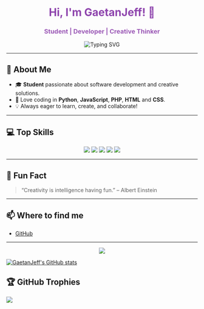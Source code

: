 <!--
    Creative GitHub Profile README for a Student
    Theme: Purple
-->

<h1 align="center" style="color:#8e44ad;">Hi, I'm GaetanJeff! 👋</h1>
<h3 align="center" style="color:#9b59b6;">Student | Developer | Creative Thinker</h3>

<p align="center">
  <img src="https://readme-typing-svg.demolab.com?font=Fira+Code&duration=4000&pause=1000&color=8E44AD&center=true&width=435&lines=Passionate+about+code+%F0%9F%92%BB;Exploring+Python%2C+JS%2C+PHP%2C+CSS+%F0%9F%92%A0;Always+learning+something+new+%F0%9F%8E%93" alt="Typing SVG" />
</p>

---

## 🎨 About Me

- 🎓 **Student** passionate about software development and creative solutions.
- 🐍 Love coding in **Python**, **JavaScript**, **PHP**, **HTML** and **CSS**.
- 💡 Always eager to learn, create, and collaborate!

---

## 💻 Top Skills

<p align="center">
  <img src="https://img.shields.io/badge/Python-8e44ad?style=for-the-badge&logo=python&logoColor=white"/>
  <img src="https://img.shields.io/badge/JavaScript-9b59b6?style=for-the-badge&logo=javascript&logoColor=white"/>
  <img src="https://img.shields.io/badge/PHP-8e44ad?style=for-the-badge&logo=php&logoColor=white"/>
  <img src="https://img.shields.io/badge/CSS3-9b59b6?style=for-the-badge&logo=css3&logoColor=white"/>
  <img src="https://img.shields.io/badge/HTML-9b59b6?style=for-the-badge&logo=css3&logoColor=white"/>
</p>

---

## 🌟 Fun Fact

> “Creativity is intelligence having fun.” – Albert Einstein

---

## 📫 Where to find me

- [GitHub](https://github.com/GaetanJeff)

---

<p align="center">
  <img src="https://capsule-render.vercel.app/api?type=waving&color=8e44ad&height=120&section=footer"/>
</p>

<!---
GaetanJeff/GaetanJeff is a ✨ special ✨ repository because its `README.md` (this file) appears on your GitHub profile.
You can click the Preview link to take a look at your changes.
--->
[![GaetanJeff's GitHub stats](https://github-readme-stats.vercel.app/api?username=GaetanJeff&theme=aura_dark)](https://github.com/GaetanJeff/GaetanJeff)

## 🏆 GitHub Trophies
![](https://github-profile-trophy.vercel.app/?username=GaetanJeff&theme=tokyonight)
